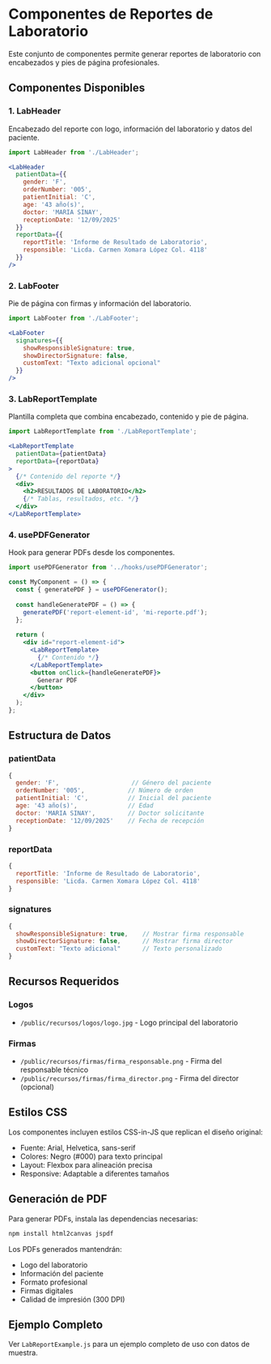 # Componentes de Reportes de Laboratorio

Este conjunto de componentes permite generar reportes de laboratorio con encabezados y pies de página profesionales.

## Componentes Disponibles

### 1. LabHeader
Encabezado del reporte con logo, información del laboratorio y datos del paciente.

```jsx
import LabHeader from './LabHeader';

<LabHeader 
  patientData={{
    gender: 'F',
    orderNumber: '005',
    patientInitial: 'C',
    age: '43 año(s)',
    doctor: 'MARIA SINAY',
    receptionDate: '12/09/2025'
  }}
  reportData={{
    reportTitle: 'Informe de Resultado de Laboratorio',
    responsible: 'Licda. Carmen Xomara López Col. 4118'
  }}
/>
```

### 2. LabFooter
Pie de página con firmas y información del laboratorio.

```jsx
import LabFooter from './LabFooter';

<LabFooter 
  signatures={{
    showResponsibleSignature: true,
    showDirectorSignature: false,
    customText: "Texto adicional opcional"
  }}
/>
```

### 3. LabReportTemplate
Plantilla completa que combina encabezado, contenido y pie de página.

```jsx
import LabReportTemplate from './LabReportTemplate';

<LabReportTemplate 
  patientData={patientData}
  reportData={reportData}
>
  {/* Contenido del reporte */}
  <div>
    <h2>RESULTADOS DE LABORATORIO</h2>
    {/* Tablas, resultados, etc. */}
  </div>
</LabReportTemplate>
```

### 4. usePDFGenerator
Hook para generar PDFs desde los componentes.

```jsx
import usePDFGenerator from '../hooks/usePDFGenerator';

const MyComponent = () => {
  const { generatePDF } = usePDFGenerator();
  
  const handleGeneratePDF = () => {
    generatePDF('report-element-id', 'mi-reporte.pdf');
  };
  
  return (
    <div id="report-element-id">
      <LabReportTemplate>
        {/* Contenido */}
      </LabReportTemplate>
      <button onClick={handleGeneratePDF}>
        Generar PDF
      </button>
    </div>
  );
};
```

## Estructura de Datos

### patientData
```javascript
{
  gender: 'F',                    // Género del paciente
  orderNumber: '005',            // Número de orden
  patientInitial: 'C',           // Inicial del paciente
  age: '43 año(s)',              // Edad
  doctor: 'MARIA SINAY',         // Doctor solicitante
  receptionDate: '12/09/2025'    // Fecha de recepción
}
```

### reportData
```javascript
{
  reportTitle: 'Informe de Resultado de Laboratorio',
  responsible: 'Licda. Carmen Xomara López Col. 4118'
}
```

### signatures
```javascript
{
  showResponsibleSignature: true,    // Mostrar firma responsable
  showDirectorSignature: false,      // Mostrar firma director
  customText: "Texto adicional"      // Texto personalizado
}
```

## Recursos Requeridos

### Logos
- `/public/recursos/logos/logo.jpg` - Logo principal del laboratorio

### Firmas
- `/public/recursos/firmas/firma_responsable.png` - Firma del responsable técnico
- `/public/recursos/firmas/firma_director.png` - Firma del director (opcional)

## Estilos CSS

Los componentes incluyen estilos CSS-in-JS que replican el diseño original:
- Fuente: Arial, Helvetica, sans-serif
- Colores: Negro (#000) para texto principal
- Layout: Flexbox para alineación precisa
- Responsive: Adaptable a diferentes tamaños

## Generación de PDF

Para generar PDFs, instala las dependencias necesarias:

```bash
npm install html2canvas jspdf
```

Los PDFs generados mantendrán:
- Logo del laboratorio
- Información del paciente
- Formato profesional
- Firmas digitales
- Calidad de impresión (300 DPI)

## Ejemplo Completo

Ver `LabReportExample.js` para un ejemplo completo de uso con datos de muestra.



